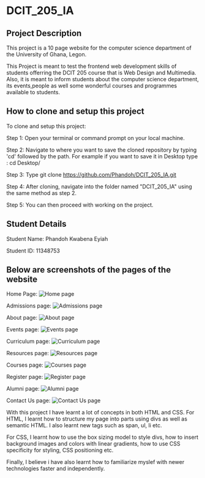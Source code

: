 # DCIT_205_IA

## Project Description

This project is a 10 page website for the computer science department of the University of Ghana, Legon.

This Project is meant to test the frontend web development skills of students offerring the DCIT 205 course that is Web Design and Multimedia. Also, it is meant to inform students about the computer science department, its events,people as well some wonderful courses and programmes available to students.

## How to clone and setup this project

To clone and setup this project:

Step 1: Open your terminal or command prompt on your local machine.

Step 2: Navigate to where you want to save the cloned repository by typing 'cd' followed by the path.
For example if you want to save it in Desktop type : cd Desktop/

Step 3: Type git clone <https://github.com/Phandoh/DCIT_205_IA.git>

Step 4: After cloning, navigate into the folder named "DCIT_205_IA" using the same method as step 2.

Step 5: You can then proceed with working on the project.

## Student Details

Student Name: Phandoh Kwabena Eyiah

Student ID: 11348753

## Below are screenshots of the pages of the website

Home Page:
![Home page](Screenshots/Home.png)

Admissions page:
![Admissions page](Screenhots/Admissions.png)

About page:
![About page](Screenshots/About.png)

Events page:
![Events page](Screenshots/Events.png)

Curriculum page:
![Curriculum page](Screenshots/Curriculum.png)

Resources page:
![Resources page](Screenshots/Resources.png)

Courses page:
![Courses page](<Screenshots/Short Courses.png>)

Register page:
![Register page](Screenshots/Register.png)

Alumni page:
![Alumni page](Screenshots/Alumni.png)

Contact Us page:
![Contact Us page](Screenshots/Contact-Us.png)

With this project I have learnt a lot of concepts in both HTML and CSS.
For HTML, I learnt how to structure my page into parts using divs as well as semantic HTML.
I also learnt new tags such as span, ul, li etc.

For CSS, I learnt how to use the box sizing model to style divs, how to insert background images and colors with linear gradients, how to use CSS specificity for styling, CSS positioning etc.

Finally, I believe i have also learnt how to familiarize myslef with newer technologies faster and independently.
